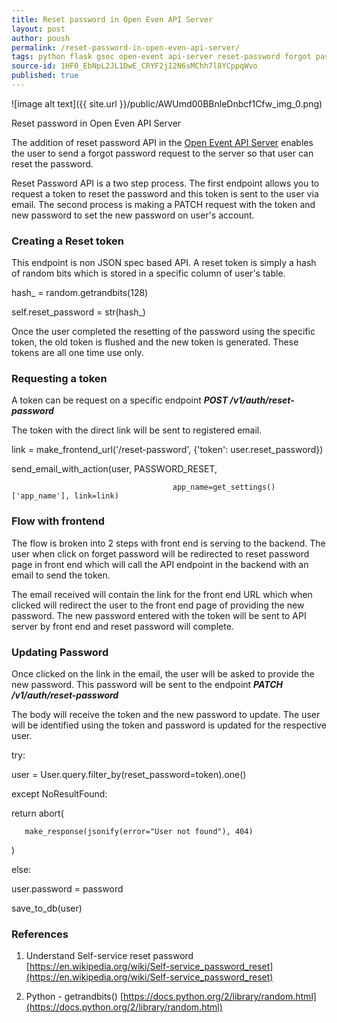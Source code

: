 ```yaml
---
title: Reset password in Open Even API Server
layout: post
author: poush
permalink: /reset-password-in-open-even-api-server/
tags: python flask gsoc open-event api-server reset-password forgot password reset token
source-id: 1HF0_EbNpL2JL1DwE_CRYF2jI2N6sMChh7l8YCppqWvo
published: true
---
```

![image alt text]({{ site.url }}/public/AWUmd00BBnleDnbcf1Cfw_img_0.png)

Reset password in Open Even API Server

The addition of reset password API in the [Open Event API Server](https://github.com/fossasia/open-event-orga-server) enables the user to send a forgot password request to the server so that user can reset the password.

Reset Password API is a two step process. The first endpoint allows you to request a token to reset the password and this token is sent to the user via email. The second process is making a PATCH request with the token and new password to set the new password on user's account.

### Creating a Reset token

This endpoint is non JSON spec based API. A reset token is simply a hash of random bits which is stored in a specific column of user's table.

hash_ = random.getrandbits(128)

self.reset_password = str(hash_)

Once the user completed the resetting of the password using the specific token, the old token is flushed and the new token is generated. These tokens are all one time use only.

### Requesting a token

A token can be request on a specific endpoint  **_POST /v1/auth/reset-password_**

The token with the direct link will be sent to registered email.

link = make_frontend_url('/reset-password', {'token': user.reset_password})

send_email_with_action(user, PASSWORD_RESET,

                                        app_name=get_settings()['app_name'], link=link)

### Flow with frontend

The flow is broken into 2 steps with front end is serving to the backend. The user when click on forget password will be redirected to reset password page in front end which will call the API endpoint in the backend with an email to send the token.

The email received will contain the link for the front end URL which when clicked will redirect the user to the front end page of providing the new password. The new password entered with the token will be sent to API server by front end and reset password will complete.

### Updating Password

Once clicked on the link in the email, the user will be asked to provide the new password. This password will be sent to the endpoint **_PATCH /v1/auth/reset-password_**

The body will receive the token and the new password to update. The user will be identified using the token and password is updated for the respective user.

try:

   user = User.query.filter_by(reset_password=token).one()

except NoResultFound:

   return abort(

       make_response(jsonify(error="User not found"), 404)

   )

else:

   user.password = password

   save_to_db(user)

### References

1. Understand Self-service reset password
[https://en.wikipedia.org/wiki/Self-service_password_reset](https://en.wikipedia.org/wiki/Self-service_password_reset)

2. Python - getrandbits()
[https://docs.python.org/2/library/random.html](https://docs.python.org/2/library/random.html)

